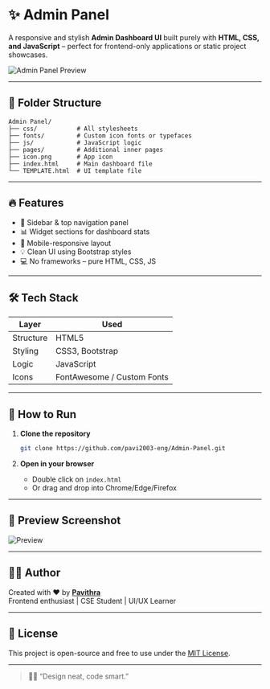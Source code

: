 
# ✨ Admin Panel

A responsive and stylish **Admin Dashboard UI** built purely with **HTML, CSS, and JavaScript** – perfect for frontend-only applications or static project showcases.

![Admin Panel Preview]( https://pavi2003-eng.github.io/Admin-Panel/)

---

## 📁 Folder Structure

```
Admin Panel/
├── css/           # All stylesheets
├── fonts/         # Custom icon fonts or typefaces
├── js/            # JavaScript logic
├── pages/         # Additional inner pages
├── icon.png       # App icon 
├── index.html     # Main dashboard file
└── TEMPLATE.html  # UI template file
```

---

## 🔥 Features

- 🧭 Sidebar & top navigation panel  
- 📊 Widget sections for dashboard stats  
- 📱 Mobile-responsive layout  
- 💡 Clean UI using Bootstrap styles  
- 💻 No frameworks – pure HTML, CSS, JS

---

## 🛠️ Tech Stack

| Layer       | Used            |
|-------------|------------------|
| Structure   | HTML5            |
| Styling     | CSS3, Bootstrap  |
| Logic       | JavaScript       |
| Icons       | FontAwesome / Custom Fonts |

---

## 🚀 How to Run

1. **Clone the repository**
   ```bash
   git clone https://github.com/pavi2003-eng/Admin-Panel.git
   ```

2. **Open in your browser**
   - Double click on `index.html`  
   - Or drag and drop into Chrome/Edge/Firefox

---

## 📸 Preview Screenshot

![Preview](https://github.com/pavi2003-eng/Admin-Panel/assets/your-image-id)

---

## 👩‍💻 Author

Created with ❤️ by [**Pavithra**](https://github.com/pavi2003-eng)  
Frontend enthusiast | CSE Student | UI/UX Learner

---

## 📜 License

This project is open-source and free to use under the [MIT License](LICENSE).

---

> 🧙‍♀️ “Design neat, code smart.”
